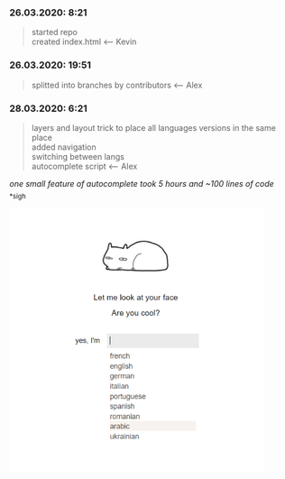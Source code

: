 ### 26.03.2020: 8:21
> started repo  
> created index.html <-- Kevin  

### 26.03.2020: 19:51
>splitted into branches by contributors <-- Alex

### 28.03.2020: 6:21
> layers and layout 
> trick to place all languages versions in the same place   
> added navigation  
> switching between langs  
> autocomplete script  <-- Alex

_one small feature of autocomplete took 5 hours and ~100 lines of code_   
<sub> *sigh</sub>  

<img src="/prw2.png" alt="drawing" width="450"/>  
